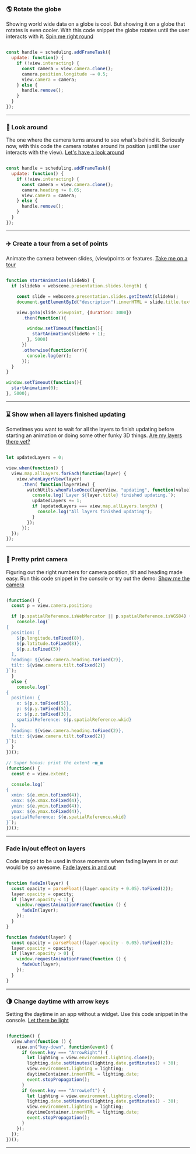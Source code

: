 ### 🌎 Rotate the globe

Showing world wide data on a globe is cool. But showing it on a globe that rotates is even cooler. With this code snippet the globe rotates until the user interacts with it. [Spin me right round](rotate-the-globe.html)

```js

const handle = scheduling.addFrameTask({
  update: function() {
    if (!view.interacting) {
      const camera = view.camera.clone();
      camera.position.longitude -= 0.5;
      view.camera = camera;
    } else {
      handle.remove();
    }
  }
});
```

---

### 👀 Look around

The one where the camera turns around to see what's behind it. Seriously now, with this code the camera rotates around its position (until the user interacts with the view). [Let's have a look around](have-a-look-around.html)

```js

const handle = scheduling.addFrameTask({
  update: function() {
    if (!view.interacting) {
      const camera = view.camera.clone();
      camera.heading += 0.05;
      view.camera = camera;
    } else {
      handle.remove();
    }
  }
});

```

---

### ✈️ Create a tour from a set of points

Animate the camera between slides, (view)points or features. [Take me on a tour](create-a-tour.html)

```js

function startAnimation(slideNo) {
  if (slideNo < webscene.presentation.slides.length) {

    const slide = webscene.presentation.slides.getItemAt(slideNo);
    document.getElementById("description").innerHTML = slide.title.text;

    view.goTo(slide.viewpoint, {duration: 3000})
      .then(function(){

        window.setTimeout(function(){
          startAnimation(slideNo + 1);
        }, 5000)
      })
      .otherwise(function(err){
        console.log(err);
      });
  }
}

window.setTimeout(function(){
  startAnimation(0);
}, 5000);
```

---

### ⌛ Show when all layers finished updating

Sometimes you want to wait for all the layers to finish updating before starting an animation or doing some other funky 3D things. [Are my layers there yet?](layers-finished-updating.html)

```js

let updatedLayers = 0;

view.when(function() {
  view.map.allLayers.forEach(function(layer) {
    view.whenLayerView(layer)
      .then( function(layerView) {
        watchUtils.whenFalseOnce(layerView, "updating", function(value) {
          console.log(`Layer ${layer.title} finished updating.`);
          updatedLayers += 1;
          if (updatedLayers === view.map.allLayers.length) {
            console.log("All layers finished updating");
          }
        });
      });
  });
});
```

---

### 🎥 Pretty print camera

Figuring out the right numbers for camera position, tilt and heading made easy. Run this code snippet in the console or try out the demo: [Show me the camera](print-camera.html)

```js

(function() {
  const p = view.camera.position;

  if (p.spatialReference.isWebMercator || p.spatialReference.isWGS84) {
    console.log(`
{
  position: [
    ${p.longitude.toFixed(8)},
    ${p.latitude.toFixed(8)},
    ${p.z.toFixed(5)}
  ],
  heading: ${view.camera.heading.toFixed(2)},
  tilt: ${view.camera.tilt.toFixed(2)}
}`);
  }
  else {
    console.log(`
{
  position: {
    x: ${p.x.toFixed(5)},
    y: ${p.y.toFixed(5)},
    z: ${p.z.toFixed(3)},
    spatialReference: ${p.spatialReference.wkid}
  },
  heading: ${view.camera.heading.toFixed(2)},
  tilt: ${view.camera.tilt.toFixed(2)}
}`);
  }
})();

// Super bonus: print the extent ⌐■_■
(function() {
  const e = view.extent;

  console.log(`
{
  xmin: ${e.xmin.toFixed(4)},
  xmax: ${e.xmax.toFixed(4)},
  ymin: ${e.ymin.toFixed(4)},
  ymax: ${e.ymax.toFixed(4)},
  spatialReference: ${e.spatialReference.wkid}
}`);
})();

```

---

### Fade in/out effect on layers

Code snippet to be used in those moments when fading layers in or out would be so awesome. [Fade layers in and out](fade-in-out-layers.html)

```js

function fadeIn(layer) {
  const opacity = parseFloat((layer.opacity + 0.05).toFixed(2));
  layer.opacity = opacity;
  if (layer.opacity < 1) {
    window.requestAnimationFrame(function () {
      fadeIn(layer);
    });
  }
}

function fadeOut(layer) {
  const opacity = parseFloat((layer.opacity - 0.05).toFixed(2));
  layer.opacity = opacity;
  if (layer.opacity > 0) {
    window.requestAnimationFrame(function () {
      fadeOut(layer);
    });
  }
}
```

---


### 🌗 Change daytime with arrow keys

Setting the daytime in an app without a widget. Use this code snippet in the console. [Let there be light](change-daytime.html)

```js

(function() {
  view.when(function () {
    view.on("key-down", function(event) {
      if (event.key === "ArrowRight") {
        let lighting = view.environment.lighting.clone();
        lighting.date.setMinutes(lighting.date.getMinutes() + 30);
        view.environment.lighting = lighting;
        daytimeContainer.innerHTML = lighting.date;
        event.stopPropagation();
      }
      if (event.key === "ArrowLeft") {
        let lighting = view.environment.lighting.clone();
        lighting.date.setMinutes(lighting.date.getMinutes() - 30);
        view.environment.lighting = lighting;
        daytimeContainer.innerHTML = lighting.date;
        event.stopPropagation();
      }
    });
  });
})();
```

---
